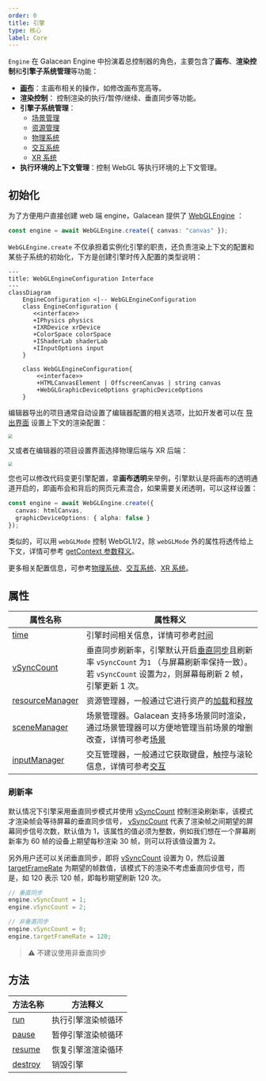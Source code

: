 ```yaml
---
order: 0
title: 引擎
type: 核心
label: Core
---
```


`Engine` 在 Galacean Engine 中扮演着总控制器的角色，主要包含了**画布**、**渲染控制**和**引擎子系统管理**等功能：

- **[画布](/docs/core/canvas)**：主画布相关的操作，如修改画布宽高等。
- **渲染控制**： 控制渲染的执行/暂停/继续、垂直同步等功能。
- **引擎子系统管理**：
  - [场景管理](/docs/core/scene)
  - [资源管理](/docs/assets-overall)
  - [物理系统](/docs/physics-overall)
  - [交互系统](/docs/input)
  - [XR 系统](/docs/xr-overall)
- **执行环境的上下文管理**：控制 WebGL 等执行环境的上下文管理。

## 初始化

为了方便用户直接创建 web 端 engine，Galacean 提供了 [WebGLEngine](${api}rhi-webgl/WebGLEngine) ：

```typescript
const engine = await WebGLEngine.create({ canvas: "canvas" });
```

`WebGLEngine.create` 不仅承担着实例化引擎的职责，还负责渲染上下文的配置和某些子系统的初始化，下方是创建引擎时传入配置的类型说明：

```mermaid
---
title: WebGLEngineConfiguration Interface
---
classDiagram
    EngineConfiguration <|-- WebGLEngineConfiguration
    class EngineConfiguration {
       <<interface>>
       +IPhysics physics
       +IXRDevice xrDevice
       +ColorSpace colorSpace
       +IShaderLab shaderLab
       +IInputOptions input
    }

    class WebGLEngineConfiguration{
        <<interface>>
        +HTMLCanvasElement | OffscreenCanvas | string canvas
        +WebGLGraphicDeviceOptions graphicDeviceOptions
    }
```

编辑器导出的项目通常自动设置了编辑器配置的相关选项，比如开发者可以在 [导出界面](/docs/assets-build) 设置上下文的渲染配置：

<img src="https://mdn.alipayobjects.com/huamei_yo47yq/afts/img/A*WZHzRYIpUzQAAAAAAAAAAAAADhuCAQ/original" style="zoom:50%;" />

又或者在编辑器的项目设置界面选择物理后端与 XR 后端：

<img src="https://mdn.alipayobjects.com/huamei_yo47yq/afts/img/A*iBDlTbGGuroAAAAAAAAAAAAADhuCAQ/original" style="zoom:50%;" />

您也可以修改代码变更引擎配置，拿**画布透明**来举例，引擎默认是将画布的透明通道开启的，即画布会和背后的网页元素混合，如果需要关闭透明，可以这样设置：

```typescript
const engine = await WebGLEngine.create({
  canvas: htmlCanvas,
  graphicDeviceOptions: { alpha: false }
});
```

类似的，可以用 `webGLMode` 控制 WebGL1/2，除 `webGLMode` 外的属性将透传给上下文，详情可参考 [getContext 参数释义](https://developer.mozilla.org/en-US/docs/Web/API/HTMLCanvasElement/getContext#parameters)。

更多相关配置信息，可参考[物理系统](/docs/physics-overall)、[交互系统](/docs/input)、[XR 系统](/docs/xr-overall)。

## 属性

| 属性名称 | 属性释义 |
| --- | --- |
| [time](/apis/core/#Engine-time) | 引擎时间相关信息，详情可参考[时间](/docs/core/time/) |
| [vSyncCount](/apis/core/#Engine-vSyncCount) | 垂直同步刷新率，引擎默认开启[垂直同步](https://baike.baidu.com/item/%E5%9E%82%E7%9B%B4%E5%90%8C%E6%AD%A5/7263524?fromtitle=V-Sync&fromid=691778)且刷新率 `vSyncCount` 为`1` （与屏幕刷新率保持一致）。若 `vSyncCount` 设置为`2`，则屏幕每刷新 2 帧，引擎更新 1 次。 |
| [resourceManager](/apis/core/#Engine-resourceManager) | 资源管理器，一般通过它进行资产的[加载](/docs/assets/load/)和[释放](/docs/assets/gc/) |
| [sceneManager](/apis/core/#Engine-sceneManager) | 场景管理器。Galacean 支持多场景同时渲染，通过场景管理器可以方便地管理当前场景的增删改查，详情可参考[场景](/docs/core/scene/) |
| [inputManager](/apis/core/#Engine-inputManager) | 交互管理器，一般通过它获取键盘，触控与滚轮信息，详情可参考[交互](/docs/input/input/) |

### 刷新率

默认情况下引擎采用垂直同步模式并使用 [vSyncCount](/apis/core/#Engine-vSyncCount) 控制渲染刷新率，该模式才渲染帧会等待屏幕的垂直同步信号， [vSyncCount](/apis/core/#Engine-vSyncCount) 代表了渲染帧之间期望的屏幕同步信号次数，默认值为 1，该属性的值必须为整数，例如我们想在一个屏幕刷新率为 60 帧的设备上期望每秒渲染 30 帧，则可以将该值设置为 2。

另外用户还可以关闭垂直同步，即将 [vSyncCount](/apis/core/#Engine-vSyncCount) 设置为 0，然后设置 [targetFrameRate](/apis/core/#Engine-targetFrameRate) 为期望的帧数值，该模式下的渲染不考虑垂直同步信号，而是，如 120 表示 120 帧，即每秒期望刷新 120 次。

```typescript
// 垂直同步
engine.vSyncCount = 1;
engine.vSyncCount = 2;

// 非垂直同步
engine.vSyncCount = 0;
engine.targetFrameRate = 120;
```

> ⚠️ 不建议使用非垂直同步

## 方法

| 方法名称                              | 方法释义           |
| ------------------------------------- | ------------------ |
| [run](/apis/core/#Engine-run)         | 执行引擎渲染帧循环 |
| [pause](/apis/core/#Engine-pause)     | 暂停引擎渲染帧循环 |
| [resume](/apis/core/#Engine-resume)   | 恢复引擎渲渲染循环 |
| [destroy](/apis/core/#Engine-destroy) | 销毁引擎           |
